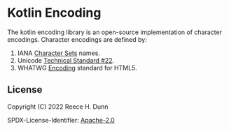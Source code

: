 # Kotlin Encoding
The kotlin encoding library is an open-source implementation of character
encodings. Character encodings are defined by:

1. IANA [Character Sets](https://www.iana.org/assignments/character-sets/character-sets.xhtml) names.
2. Unicode [Technical Standard #22](https://www.unicode.org/reports/tr22/tr22-8.html).
3. WHATWG [Encoding](https://encoding.spec.whatwg.org/) standard for HTML5.

## License
Copyright (C) 2022 Reece H. Dunn

SPDX-License-Identifier: [Apache-2.0](LICENSE)
